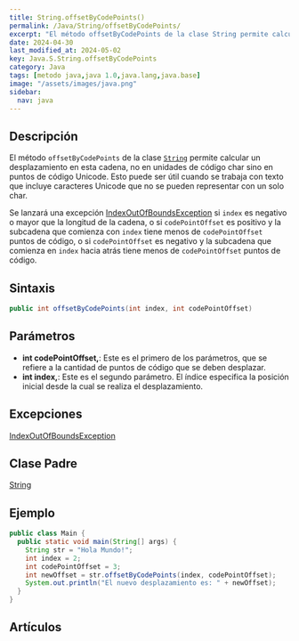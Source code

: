 ```yaml
---
title: String.offsetByCodePoints()
permalink: /Java/String/offsetByCodePoints/
excerpt: "El método offsetByCodePoints de la clase String permite calcular un desplazamiento en esta cadena, no en unidades de código char sino en puntos de código Unicode."
date: 2024-04-30
last_modified_at: 2024-05-02
key: Java.S.String.offsetByCodePoints
category: Java
tags: [metodo java,java 1.0,java.lang,java.base]
image: "/assets/images/java.png"
sidebar:
  nav: java
---
```


## Descripción


El método `offsetByCodePoints` de la clase [`String`](https://www.w3api.com/Java/String/) permite calcular un desplazamiento en esta cadena, no en unidades de código char sino en puntos de código Unicode. Esto puede ser útil cuando se trabaja con texto que incluye caracteres Unicode que no se pueden representar con un solo char.


Se lanzará una excepción [IndexOutOfBoundsException](https://www.w3api.com/Java/IndexOutOfBoundsException/) si `index` es negativo o mayor que la longitud de la cadena, o si `codePointOffset` es positivo y la subcadena que comienza con `index` tiene menos de `codePointOffset` puntos de código, o si `codePointOffset` es negativo y la subcadena que comienza en `index` hacia atrás tiene menos de `codePointOffset` puntos de código.


## Sintaxis


```java
public int offsetByCodePoints(int index, int codePointOffset)
```


## Parámetros

- **int codePointOffset,**: Este es el primero de los parámetros, que se refiere a la cantidad de puntos de código que se deben desplazar.
- **int index,**: Este es el segundo parámetro. El índice especifica la posición inicial desde la cual se realiza el desplazamiento.

## Excepciones


[IndexOutOfBoundsException](https://www.w3api.com/Java/IndexOutOfBoundsException/)


## Clase Padre


[String](https://www.w3api.com/Java/String/)


## Ejemplo


```java
public class Main {
  public static void main(String[] args) {
    String str = "Hola Mundo!";
    int index = 2;
    int codePointOffset = 3;
    int newOffset = str.offsetByCodePoints(index, codePointOffset);
    System.out.println("El nuevo desplazamiento es: " + newOffset);
  }
}
```


## Artículos

